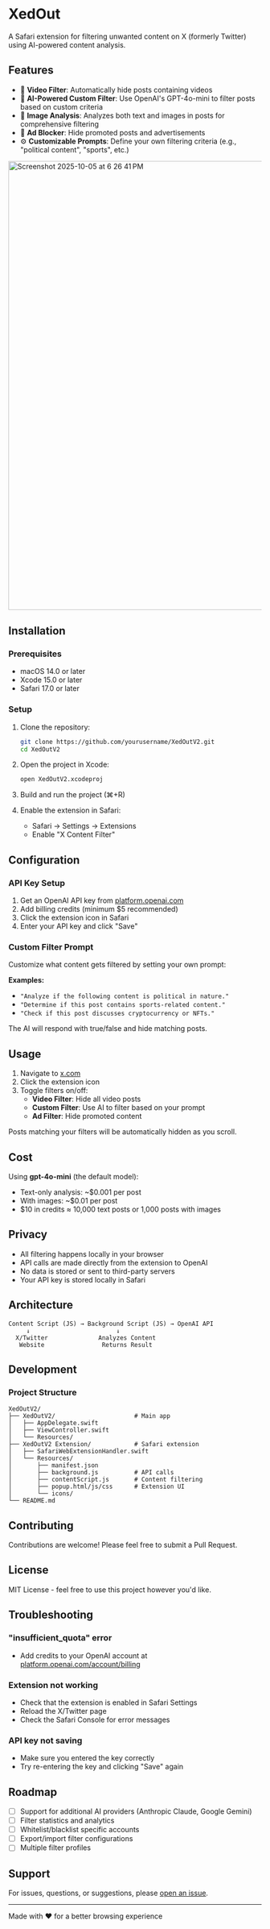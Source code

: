 # XedOut

A Safari extension for filtering unwanted content on X (formerly Twitter) using AI-powered content analysis.

## Features

- 🎥 **Video Filter**: Automatically hide posts containing videos
- 🤖 **AI-Powered Custom Filter**: Use OpenAI's GPT-4o-mini to filter posts based on custom criteria
- 📸 **Image Analysis**: Analyzes both text and images in posts for comprehensive filtering
- 📢 **Ad Blocker**: Hide promoted posts and advertisements
- ⚙️ **Customizable Prompts**: Define your own filtering criteria (e.g., "political content", "sports", etc.)


<img width="783" height="891" alt="Screenshot 2025-10-05 at 6 26 41 PM" src="https://github.com/user-attachments/assets/fb1c1d70-d953-4627-8501-0ff220bd4927" />

## Installation

### Prerequisites
- macOS 14.0 or later
- Xcode 15.0 or later
- Safari 17.0 or later

### Setup

1. Clone the repository:
   ```bash
   git clone https://github.com/yourusername/XedOutV2.git
   cd XedOutV2
   ```

2. Open the project in Xcode:
   ```bash
   open XedOutV2.xcodeproj
   ```

3. Build and run the project (⌘+R)

4. Enable the extension in Safari:
   - Safari → Settings → Extensions
   - Enable "X Content Filter"

## Configuration

### API Key Setup

1. Get an OpenAI API key from [platform.openai.com](https://platform.openai.com/)
2. Add billing credits (minimum $5 recommended)
3. Click the extension icon in Safari
4. Enter your API key and click "Save"

### Custom Filter Prompt

Customize what content gets filtered by setting your own prompt:

**Examples:**
- `"Analyze if the following content is political in nature."`
- `"Determine if this post contains sports-related content."`
- `"Check if this post discusses cryptocurrency or NFTs."`

The AI will respond with true/false and hide matching posts.

## Usage

1. Navigate to [x.com](https://x.com)
2. Click the extension icon
3. Toggle filters on/off:
   - **Video Filter**: Hide all video posts
   - **Custom Filter**: Use AI to filter based on your prompt
   - **Ad Filter**: Hide promoted content

Posts matching your filters will be automatically hidden as you scroll.

## Cost

Using **gpt-4o-mini** (the default model):
- Text-only analysis: ~$0.001 per post
- With images: ~$0.01 per post
- $10 in credits ≈ 10,000 text posts or 1,000 posts with images

## Privacy

- All filtering happens locally in your browser
- API calls are made directly from the extension to OpenAI
- No data is stored or sent to third-party servers
- Your API key is stored locally in Safari

## Architecture

```
Content Script (JS) → Background Script (JS) → OpenAI API
     ↓                        ↓
  X/Twitter              Analyzes Content
   Website                Returns Result
```

## Development

### Project Structure
```
XedOutV2/
├── XedOutV2/                      # Main app
│   ├── AppDelegate.swift
│   ├── ViewController.swift
│   └── Resources/
├── XedOutV2 Extension/            # Safari extension
│   ├── SafariWebExtensionHandler.swift
│   └── Resources/
│       ├── manifest.json
│       ├── background.js          # API calls
│       ├── contentScript.js       # Content filtering
│       ├── popup.html/js/css      # Extension UI
│       └── icons/
└── README.md
```

## Contributing

Contributions are welcome! Please feel free to submit a Pull Request.

## License

MIT License - feel free to use this project however you'd like.

## Troubleshooting

### "insufficient_quota" error
- Add credits to your OpenAI account at [platform.openai.com/account/billing](https://platform.openai.com/account/billing)

### Extension not working
- Check that the extension is enabled in Safari Settings
- Reload the X/Twitter page
- Check the Safari Console for error messages

### API key not saving
- Make sure you entered the key correctly
- Try re-entering the key and clicking "Save" again

## Roadmap

- [ ] Support for additional AI providers (Anthropic Claude, Google Gemini)
- [ ] Filter statistics and analytics
- [ ] Whitelist/blacklist specific accounts
- [ ] Export/import filter configurations
- [ ] Multiple filter profiles

## Support

For issues, questions, or suggestions, please [open an issue](https://github.com/yourusername/XedOutV2/issues).

---

Made with ❤️ for a better browsing experience
